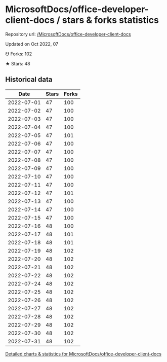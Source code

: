 # MicrosoftDocs/office-developer-client-docs / stars & forks statistics

Repository url: [/MicrosoftDocs/office-developer-client-docs](https://github.com/MicrosoftDocs/office-developer-client-docs)

Updated on Oct 2022, 07

☋ Forks: 102

★ Stars: 48

## Historical data
| Date | Stars | Forks |
|------|-------|-------|
| 2022-07-01 | 47 | 100 | 
| 2022-07-02 | 47 | 100 | 
| 2022-07-03 | 47 | 100 | 
| 2022-07-04 | 47 | 100 | 
| 2022-07-05 | 47 | 101 | 
| 2022-07-06 | 47 | 100 | 
| 2022-07-07 | 47 | 100 | 
| 2022-07-08 | 47 | 100 | 
| 2022-07-09 | 47 | 100 | 
| 2022-07-10 | 47 | 100 | 
| 2022-07-11 | 47 | 100 | 
| 2022-07-12 | 47 | 101 | 
| 2022-07-13 | 47 | 100 | 
| 2022-07-14 | 47 | 100 | 
| 2022-07-15 | 47 | 100 | 
| 2022-07-16 | 48 | 100 | 
| 2022-07-17 | 48 | 101 | 
| 2022-07-18 | 48 | 101 | 
| 2022-07-19 | 48 | 102 | 
| 2022-07-20 | 48 | 102 | 
| 2022-07-21 | 48 | 102 | 
| 2022-07-22 | 48 | 102 | 
| 2022-07-24 | 48 | 102 | 
| 2022-07-25 | 48 | 102 | 
| 2022-07-26 | 48 | 102 | 
| 2022-07-27 | 48 | 102 | 
| 2022-07-28 | 48 | 102 | 
| 2022-07-29 | 48 | 102 | 
| 2022-07-30 | 48 | 102 | 
| 2022-07-31 | 48 | 102 | 


[Detailed charts & statistics for MicrosoftDocs/office-developer-client-docs](https://reviewgithub.com/rep/MicrosoftDocs/office-developer-client-docs)
